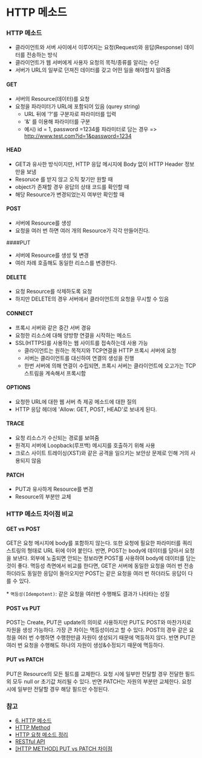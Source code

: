 # HTTP 메소드

### HTTP 메소드

- 클라이언트와 서버 사이에서 이루어지는 요청(Request)와 응답(Response) 데이터를 전송하는 방식
- 클라이언트가 웹 서버에게 사용자 요청의 목적/종류를 알리는 수단
- 서버가 URL의 일부로 던져진 데이터를 갖고 어떤 일을 해야할지 알려줌



#### GET

- 서버의 Resource(데이터)를 요청
- 요청을 파라미터가 URL에 포함되어 있음 (qurey string)
  - URL 뒤에 '?'를 구분자로 파라미터를 입력
  - '&' 를 이용해 파라미터를 구분
  - 예시) id = 1, password =1234를 파라미터로 담는 경우 => http://www.test.com?id=1&password=1234

#### HEAD

- GET과 유사한 방식이지만, HTTP 응답 메시지에 Body 없이 HTTP Header 정보만을 보냄
- Resoruce 를 받지 않고 오직 찾기만 원할 때
- object가 존재할 경우 응답의 상태 코드를 확인할 때
- 해당 Resource가 변경되었는지 여부만 확인할 때

#### POST

- 서버에 Resource를 생성
- 요청을 여러 번 하면 여러 개의 Resource가 각각 만들어진다.

####PUT

- 서버에 Resource를 생성 및 변경
- 여러 차례 호출해도 동일한 리소스를 변경한다.

#### DELETE

- 요청 Resource를 삭제하도록 요청
- 하지만 DELETE의 경우 서버에서 클라이언트의 요청을 무시할 수 있음

#### CONNECT

- 프록시 서버와 같은 중간 서버 경유
- 요청한 리소스에 대해 양방향 연결을 시작하는 메소드
- SSL(HTTPS)를 사용하는 웹 사이트를 접속하는데 사용 가능
  - 클라이언트는 원하는 목적지와 TCP연결을 HTTP 프록시 서버에 요청
  - 서버는 클라이언트를 대신하여 연결의 생성을 진행
  - 한번 서버에 의해 연결이 수립되면, 프록시 서버는 클라이언트에 오고가는 TCP 스트림을 계속해서 프록시함

#### OPTIONS

- 요청한 URL에 대한 웹 서버 측 제공 메소드에 대한 질의
- HTTP 응답 헤더에 'Allow: GET, POST, HEAD'로 보내게 된다.

#### TRACE

- 요청 리소스가 수신되는 경로를 보여줌
- 원격지 서버에 Loopback(루프백) 메시지를 호출하기 위해 사용
- 크로스 사이트 트레이싱(XST)와 같은 공격을 일으키는 보안상 문제로 인해 거의 사용되지 않음

#### PATCH

- PUT과 유사하게 Resource를 변경
- Resource의 부분만 교체



### HTTP 메소드 차이점 비교

#### GET vs POST

GET은 요청 메시지에 body를 포함하지 않는다. 또한 요청에 필요한 파라미터를 쿼리 스트링의 형태로 URL 뒤에 이어 붙인다. 반면, POST는 body에 데이터를 담아서 요청을 보낸다. 외부에 노출되면 안되는 정보라면 POST를 사용하여 body에 데이터를 담는 것이 좋다. 멱등성 측면에서 비교를 한다면, GET은 서버에 동일한 요청을 여러 번 전송하더라도 동일한 응답이 돌아오지만 POST는 같은 요청을 여러 번 하더라도 응답이 다를 수 있다.

\* `멱등성(Idempotent)`: 같은 요청을 여러번 수행해도 결과가 나타타는 성질



#### POST vs PUT

POST는 Create, PUT은 update의 의미로 사용하지만 PUT도 POST와 마찬가지로 자원을 생성 가능하다. 가장 큰 차이는 멱등성이라고 할 수 있다.  POST의 경우 같은 요청을 여러 번 수행하면 수행한만큼 자원이 생성되기 때문에 멱등하지 않다. 반면 PUT은 여러 번 요청을 수행해도 하나의 자원이 생성&수정되기 때문에 멱등하다.



#### PUT vs PATCH

PUT은 Resource의 모든 필드를 교체한다. 요청 시에 일부만 전달할 경우 전달한 필드 외 모두 null or 초기값 처리될 수 있다. 반면 PATCH는 자원의 부분만 교체한다. 요청 시에 일부만 전달할 경우 해당 필드만 수정된다.



### 참고

- [6. HTTP 메소드](https://blog.sonim1.com/95)
- [HTTP Method](https://medium.com/@lyhlg0201/http-method-d561b77df7)
- [HTTP 요청 메소드 정리](https://zorba91.tistory.com/136)
- [RESTful API](https://lifeisgift.tistory.com/entry/Restful-API-%EA%B0%9C%EC%9A%94)
- [[HTTP METHOD] PUT vs PATCH 차이점](https://papababo.tistory.com/269)

